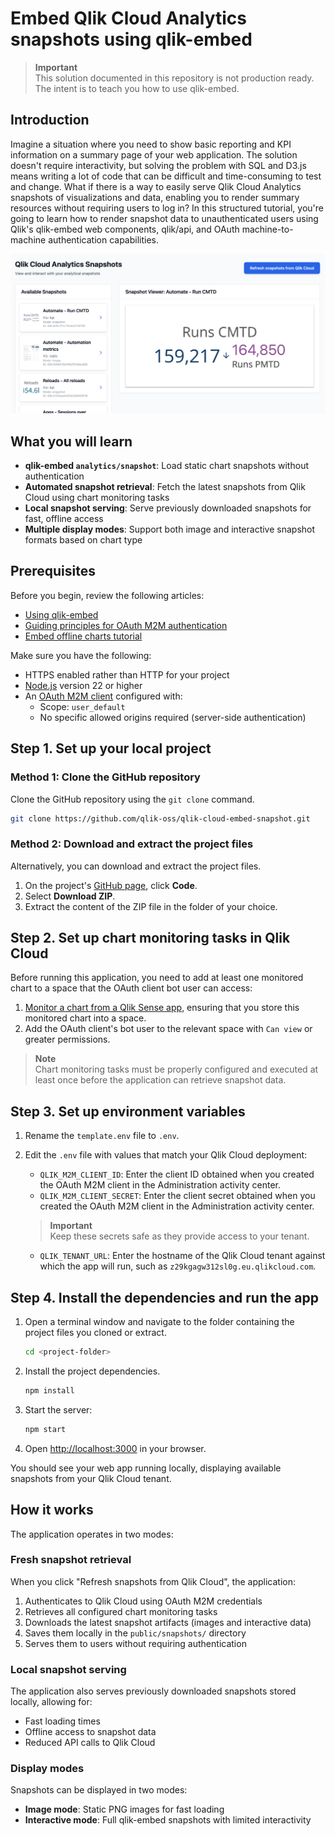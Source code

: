 # Embed Qlik Cloud Analytics snapshots using qlik-embed

> **Important**  
> This solution documented in this repository is not production ready. The intent is to teach you how to use qlik-embed.

## Introduction

Imagine a situation where you need to show basic reporting and KPI information on a summary page of your web application. The solution doesn't require interactivity, but solving the problem with SQL and D3.js means writing a lot of code that can be difficult and time-consuming to test and change. What if there is a way to easily serve Qlik Cloud Analytics snapshots of visualizations and data, enabling you to render summary resources without requiring users to log in? In this structured tutorial, you're going to learn how to render snapshot data to unauthenticated users using Qlik's qlik-embed web components, qlik/api, and OAuth machine-to-machine authentication capabilities.

![Screenshot of resulting embedded snapshots](docs/screenshot.png)

## What you will learn

- **qlik-embed `analytics/snapshot`**: Load static chart snapshots without authentication
- **Automated snapshot retrieval**: Fetch the latest snapshots from Qlik Cloud using chart monitoring tasks
- **Local snapshot serving**: Serve previously downloaded snapshots for fast, offline access
- **Multiple display modes**: Support both image and interactive snapshot formats based on chart type

## Prerequisites

Before you begin, review the following articles:

- [Using qlik-embed](https://qlik.dev/embed/qlik-embed/)
- [Guiding principles for OAuth M2M authentication](https://qlik.dev/authenticate/oauth/oauth-m2m/)
- [Embed offline charts tutorial](https://qlik.dev/embed/qlik-embed/quickstart/qlik-embed-offline-charts-tutorial/)

Make sure you have the following:

- HTTPS enabled rather than HTTP for your project
- [Node.js](https://nodejs.org/) version 22 or higher
- An [OAuth M2M client](https://qlik.dev/authenticate/oauth/create/create-oauth-client/) configured with:
  - Scope: `user_default`
  - No specific allowed origins required (server-side authentication)

## Step 1. Set up your local project

### Method 1: Clone the GitHub repository

Clone the GitHub repository using the `git clone` command.

```bash
git clone https://github.com/qlik-oss/qlik-cloud-embed-snapshot.git
```

### Method 2: Download and extract the project files

Alternatively, you can download and extract the project files.

1. On the project's [GitHub page](https://github.com/qlik-oss/qlik-cloud-embed-snapshot), click **Code**.
2. Select **Download ZIP**.
3. Extract the content of the ZIP file in the folder of your choice.

## Step 2. Set up chart monitoring tasks in Qlik Cloud

Before running this application, you need to add at least one monitored chart to a space that the OAuth client bot user can access:

1. [Monitor a chart from a Qlik Sense app](https://help.qlik.com/en-US/cloud-services/Subsystems/Hub/Content/Sense_Hub/Hub/monitor-charts-hub.htm), ensuring that you store this monitored chart into a space.
2. Add the OAuth client's bot user to the relevant space with `Can view` or greater permissions.

> **Note**  
> Chart monitoring tasks must be properly configured and executed at least once before the application can retrieve snapshot data.

## Step 3. Set up environment variables

1. Rename the `template.env` file to `.env`.
2. Edit the `.env` file with values that match your Qlik Cloud deployment:
   - `QLIK_M2M_CLIENT_ID`: Enter the client ID obtained when you created the OAuth M2M client in the Administration activity center.
   - `QLIK_M2M_CLIENT_SECRET`: Enter the client secret obtained when you created the OAuth M2M client in the Administration activity center.
   
   > **Important**  
   > Keep these secrets safe as they provide access to your tenant.
   
   - `QLIK_TENANT_URL`: Enter the hostname of the Qlik Cloud tenant against which the app will run, such as `z29kgagw312sl0g.eu.qlikcloud.com`.

## Step 4. Install the dependencies and run the app

1. Open a terminal window and navigate to the folder containing the project files you cloned or extract.

   ```bash
   cd <project-folder>
   ```

2. Install the project dependencies.

   ```bash
   npm install
   ```

3. Start the server:

   ```bash
   npm start
   ```

4. Open [http://localhost:3000](http://localhost:3000/) in your browser.

You should see your web app running locally, displaying available snapshots from your Qlik Cloud tenant.

## How it works

The application operates in two modes:

### Fresh snapshot retrieval

When you click "Refresh snapshots from Qlik Cloud", the application:

1. Authenticates to Qlik Cloud using OAuth M2M credentials
2. Retrieves all configured chart monitoring tasks
3. Downloads the latest snapshot artifacts (images and interactive data)
4. Saves them locally in the `public/snapshots/` directory
5. Serves them to users without requiring authentication

### Local snapshot serving

The application also serves previously downloaded snapshots stored locally, allowing for:

- Fast loading times
- Offline access to snapshot data
- Reduced API calls to Qlik Cloud

### Display modes

Snapshots can be displayed in two modes:

- **Image mode**: Static PNG images for fast loading
- **Interactive mode**: Full qlik-embed snapshots with limited interactivity
